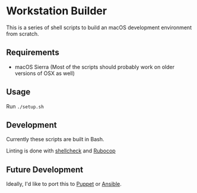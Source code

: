 # Workstation Builder

This is a series of shell scripts to build an macOS development environment from scratch.

## Requirements

* macOS Sierra (Most of the scripts should probably work on older versions of OSX as well)

## Usage

Run `./setup.sh`

## Development

Currently these scripts are built in Bash.

Linting is done with [shellcheck](https://github.com/koalaman/shellcheck) and [Rubocop](https://github.com/bbatsov/rubocop)

## Future Development

Ideally, I'd like to port this to [Puppet](http://puppetlabs.com/) or
[Ansible](http://www.ansible.com).